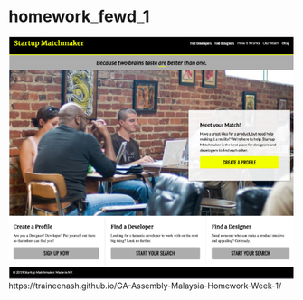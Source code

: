 # homework_fewd_1
<img src="Picture 1.png" />
https://traineenash.github.io/GA-Assembly-Malaysia-Homework-Week-1/
